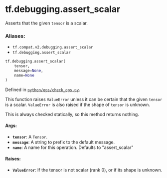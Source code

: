 <div itemscope itemtype="http://developers.google.com/ReferenceObject">
<meta itemprop="name" content="tf.debugging.assert_scalar" />
<meta itemprop="path" content="Stable" />
</div>

# tf.debugging.assert_scalar

Asserts that the given `tensor` is a scalar.

### Aliases:

* `tf.compat.v2.debugging.assert_scalar`
* `tf.debugging.assert_scalar`

``` python
tf.debugging.assert_scalar(
    tensor,
    message=None,
    name=None
)
```



Defined in [`python/ops/check_ops.py`](/code/stable/tensorflow/python/ops/check_ops.py).

<!-- Placeholder for "Used in" -->

This function raises `ValueError` unless it can be certain that the given
`tensor` is a scalar. `ValueError` is also raised if the shape of `tensor` is
unknown.

This is always checked statically, so this method returns nothing.

#### Args:


* <b>`tensor`</b>: A `Tensor`.
* <b>`message`</b>: A string to prefix to the default message.
* <b>`name`</b>:  A name for this operation. Defaults to "assert_scalar"


#### Raises:


* <b>`ValueError`</b>: If the tensor is not scalar (rank 0), or if its shape is
  unknown.